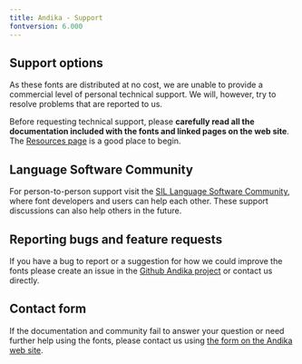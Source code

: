 ```yaml
---
title: Andika - Support
fontversion: 6.000
---
```


## Support options

As these fonts are distributed at no cost, we are unable to provide a commercial level of personal technical support. We will, however, try to resolve problems that are reported to us.

Before requesting technical support, please **carefully read all the documentation included with the fonts and linked pages on the web site**. The [Resources page](resources.md) is a good place to begin.

## Language Software Community

For person-to-person support visit the [SIL Language Software Community](https://community.software.sil.org/c/silfonts), where font developers and users can help each other. These support discussions can also help others in the future.

## Reporting bugs and feature requests

If you have a bug to report or a suggestion for how we could improve the fonts please create an issue in the [Github Andika project](https://github.com/silnrsi/font-andika/issues) or contact us directly.

## Contact form

If the documentation and community fail to answer your question or need further help using the fonts, please contact us using [the form on the Andika web site](https://software.sil.org/andika/about/contact/).

